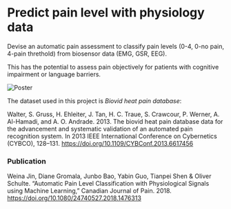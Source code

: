 # Predict pain level with physiology data

Devise an automatic pain assessment to classify pain levels (0-4, 0-no pain, 4-pain threthold) from biosensor data (EMG, GSR, EEG). 

This has the potential to assess pain objectively for patients with cognitive impairment or language barriers.

![Poster](https://github.com/weinajin/ml_predict_pain_with_physiology_data/blob/master/CPS_2018_poster.jpg)

The dataset used in this project is *Biovid heat pain database*:

Walter, S. Gruss, H. Ehleiter, J. Tan, H. C. Traue, S. Crawcour, P. Werner, A. Al-Hamadi, and A. O. Andrade. 2013. The biovid heat pain database data for the advancement and systematic validation of an automated pain recognition system. In 2013 IEEE International Conference on Cybernetics (CYBCO), 128–131. https://doi.org/10.1109/CYBConf.2013.6617456

### Publication

Weina Jin, Diane Gromala, Junbo Bao, Yabin Guo, Tianpei Shen & Oliver Schulte. “Automatic Pain Level Classification with Physiological Signals using Machine Learning,” Canadian Journal of Pain. 2018. 
https://doi.org/10.1080/24740527.2018.1476313
